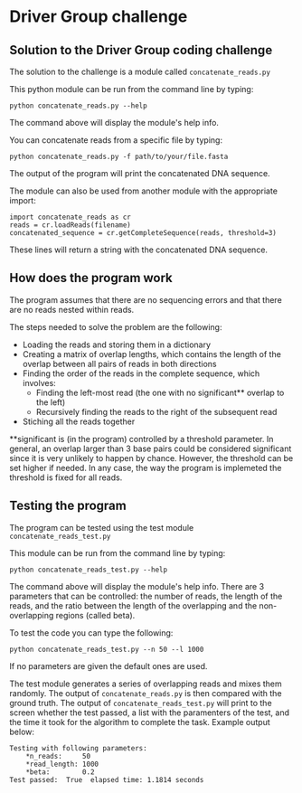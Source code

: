 Driver Group challenge
=====================

Solution to the Driver Group coding challenge
---------------------------------------

The solution to the challenge is a module called ```concatenate_reads.py```

This python module can be run from the command line by typing:

```
python concatenate_reads.py --help
``` 

The command above will display the module's help info.

You can concatenate reads from a specific file by typing:

```
python concatenate_reads.py -f path/to/your/file.fasta
``` 

The output of the program will print the concatenated DNA sequence.

The module can also be used from another module with the appropriate import:

```
import concatenate_reads as cr
reads = cr.loadReads(filename)
concatenated_sequence = cr.getCompleteSequence(reads, threshold=3)
```

These lines will return a string with the concatenated DNA sequence.


How does the program work
-------------------------

The program assumes that there are no sequencing errors and that there are no reads nested within reads.

The steps needed to solve the problem are the following: 

 - Loading the reads and storing them in a dictionary
 - Creating a matrix of overlap lengths, which contains the length of the overlap between all pairs of reads in both directions
 - Finding the order of the reads in the complete sequence, which involves: 
    - Finding the left-most read (the one with no significant** overlap to the left) 
    - Recursively finding the reads to the right of the subsequent read
 - Stiching all the reads together

**significant is (in the program) controlled by a threshold parameter. In general, an overlap larger than 3 base pairs could be considered significant since it is very unlikely to happen by chance. However, the threshold can be set higher if needed. In any case, the way the program is implemeted the threshold is fixed for all reads.

Testing the program
-------------------

The program can be tested using the test module ```concatenate_reads_test.py```

This module can be run from the command line by typing:

```
python concatenate_reads_test.py --help
```

The command above will display the module's help info. There are 3 parameters that can be controlled: the number of reads, the length of the reads, and the ratio between the length of the overlapping and the non-overlapping regions (called beta).

To test the code you can type the following:

```
python concatenate_reads_test.py --n 50 --l 1000 
```

If no parameters are given the default ones are used.

The test module generates a series of overlapping reads and mixes them randomly. The output of ```concatenate_reads.py``` is then compared with the ground truth. The output of ```concatenate_reads_test.py``` will print to the screen whether the test passed, a list with the paramenters of the test, and the time it took for the algorithm to complete the task. Example output below:

```
Testing with following parameters:
	*n_reads:     50
	*read_length: 1000
	*beta:        0.2
Test passed:  True  elapsed time: 1.1814 seconds
```
